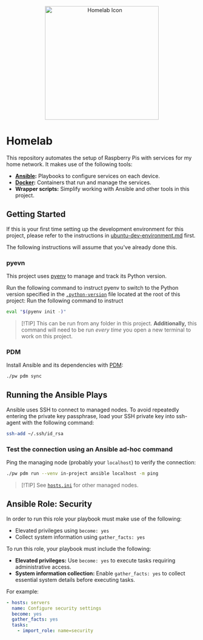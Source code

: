 <p align="center">
    <img src="./gallery/homelab-icon-1.png" alt="Homelab Icon" width="300" height="300">
</p>

# Homelab

This repository automates the setup of Raspberry Pis with services for my home network. It
makes use of the following tools:

- **[Ansible](https://www.ansible.com/):** Playbooks to configure services on each device.
- **[Docker](https://docs.docker.com/get-started/):** Containers that run and manage the services.
- **Wrapper scripts:** Simplify working with Ansible and other tools in this project.

## Getting Started

If this is your first time setting up the development environment for this project, please
refer to the instructions in [ubuntu-dev-environment.md](./docs/ubuntu-dev-environment.md)
first.

The following instructions will assume that you've already done this.

### pyevn

This project uses [pyenv](https://github.com/pyenv/pyenv) to manage and track its Python
version.

Run the following command to instruct pyenv to switch to the Python version specified in the
[`.python-version`](./.python-version) file located at the root of this project: Run the
following command to instruct

```bash
eval "$(pyenv init -)"
```

> \[!TIP\]
> This can be run from any folder in this project. **Additionally,** this command will need to
> be run *every time* you open a new terminal to work on this project.

### PDM

Install Ansible and its dependencies with [PDM](https://github.com/pdm-project/pdm):

```bash
./pw pdm sync
```

## Running the Ansible Plays

Ansible uses SSH to connect to managed nodes. To avoid repeatedly entering the private key
passphrase, load your SSH private key into ssh-agent with the following command:

```bash
ssh-add ~/.ssh/id_rsa
```

### Test the connection using an Ansible ad-hoc command

Ping the managing node (probably your `localhost`) to verify the connection:

```bash
./pw pdm run --venv in-project ansible localhost -m ping
```

> \[!TIP\]
> See [`hosts.ini`](./hosts.ini) for other managed nodes.

## Ansible Role: Security

In order to run this role your playbook must make use of the following:

- Elevated privileges using `become: yes`
- Collect system information using `gather_facts: yes`

To run this role, your playbook must include the following:

- **Elevated privileges:** Use `become: yes` to execute tasks requiring administrative access.
- **System information collection:** Enable `gather_facts: yes` to collect essential system
  details before executing tasks.

For example:

```yaml
- hosts: servers
  name: Configure security settings
  become: yes
  gather_facts: yes
  tasks:
    - import_role: name=security
```
